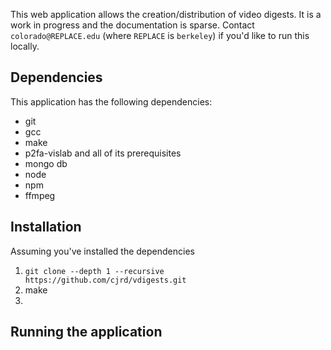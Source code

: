 This web application allows the creation/distribution of video digests. It is a work in progress and the documentation is sparse. Contact `colorado@REPLACE.edu` (where `REPLACE` is `berkeley`) if you'd like to run this locally.

## Dependencies
This application has the following dependencies:
- git
- gcc
- make
- p2fa-vislab and all of its prerequisites
- mongo db
- node
- npm
- ffmpeg

## Installation
Assuming you've installed the dependencies

1. `git clone --depth 1 --recursive https://github.com/cjrd/vdigests.git`
2. make
3.

## Running the application
